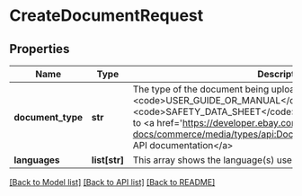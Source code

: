 # CreateDocumentRequest

## Properties
Name | Type | Description | Notes
------------ | ------------- | ------------- | -------------
**document_type** | **str** | The type of the document being uploaded. For example, a &lt;code&gt;USER_GUIDE_OR_MANUAL&lt;/code&gt; or a &lt;code&gt;SAFETY_DATA_SHEET&lt;/code&gt;. For implementation help, refer to &lt;a href&#x3D;&#x27;https://developer.ebay.com/api-docs/commerce/media/types/api:DocumentTypeEnum&#x27;&gt;eBay API documentation&lt;/a&gt; | [optional] 
**languages** | **list[str]** | This array shows the language(s) used in the document. | [optional] 

[[Back to Model list]](../README.md#documentation-for-models) [[Back to API list]](../README.md#documentation-for-api-endpoints) [[Back to README]](../README.md)

